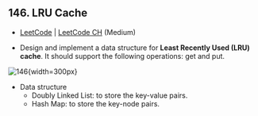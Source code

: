 ## 146. LRU Cache

-  [LeetCode](https://leetcode.com/problems/lru-cache/) | [LeetCode CH](https://leetcode.cn/problems/lru-cache/) (Medium)

-   Design and implement a data structure for **Least Recently Used (LRU) cache**. It should support the following operations: get and put.

![146](https://miro.medium.com/v2/resize:fit:650/0*fOwBd3z0XtHh7WN1.png){width=300px}

-   Data structure
    -   Doubly Linked List: to store the key-value pairs.
    -   Hash Map: to store the key-node pairs.
